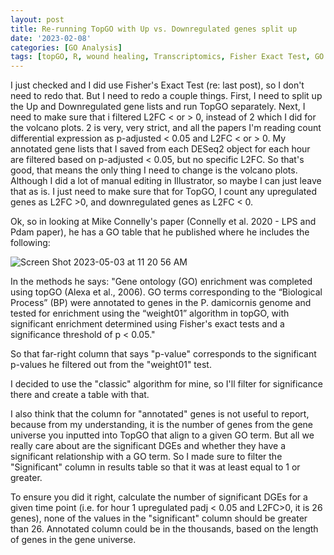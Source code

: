 ```yaml
---
layout: post
title: Re-running TopGO with Up vs. Downregulated genes split up
date: '2023-02-08'
categories: [GO Analysis]
tags: [topGO, R, wound healing, Transcriptomics, Fisher Exact Test, GO Enrichment]
---
```


I just checked and I did use Fisher's Exact Test (re: last post), so I don't need to redo that. But I need to redo a couple things. First, I need to split up the Up and Downregulated gene lists and run TopGO separately. Next, I need to make sure that i filtered L2FC < or > 0, instead of 2 which I did for the volcano plots. 2 is very, very strict, and all the papers I'm reading count differential expression as p-adjusted < 0.05 and L2FC < or > 0. 
My annotated gene lists that I saved from each DESeq2 object for each hour are filtered based on p-adjusted < 0.05, but no specific L2FC. So that's good, that means the only thing I need to change is the volcano plots. Although I did a lot of manual editing in Illustrator, so maybe I can just leave that as is.
I just need to make sure that for TopGO, I count any upregulated genes as L2FC >0, and downregulated genes as L2FC < 0.

Ok, so in looking at Mike Connelly's paper (Connelly et al. 2020 - LPS and Pdam paper), he has a GO table that he published where he includes the following: 

![Screen Shot 2023-05-03 at 11 20 56 AM](https://user-images.githubusercontent.com/56000927/235961836-50e1c614-9b82-467e-bda0-5d688af02ffe.png)

In the methods he says: "Gene ontology (GO) enrichment was completed using topGO (Alexa et al., 2006). GO terms corresponding to the “Biological Process” (BP) were annotated to genes in the P. damicornis genome and tested for enrichment using the “weight01” algorithm in topGO, with significant enrichment determined using Fisher's exact tests and a significance threshold of p < 0.05."

So that far-right column that says "p-value" corresponds to the significant p-values he filtered out from the "weight01" test. 

I decided to use the "classic" algorithm for mine, so I'll filter for significance there and create a table with that.

I also think that the column for "annotated" genes is not useful to report, because from my understanding, it is the number of genes from the gene universe you inputted into TopGO that align to a given GO term. But all we really care about are the significant DGEs and whether they have a significant relationship with a GO term. So I made sure to filter the "Significant" column in results table so that it was at least equal to 1 or greater. 

To ensure you did it right, calculate the number of significant DGEs for a given time point (i.e. for hour 1 upregulated padj < 0.05 and L2FC>0, it is 26 genes), none of the values in the "significant" column should be greater than 26. Annotated column could be in the thousands, based on the length of genes in the gene universe.
